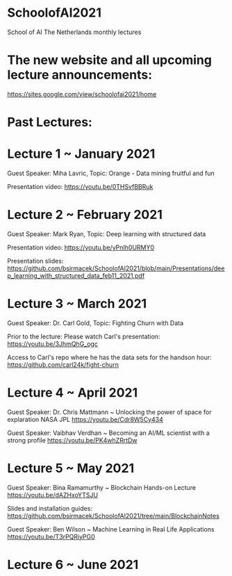# SchoolofAI2021
School of AI The Netherlands monthly lectures

# The new website and all upcoming lecture announcements:
https://sites.google.com/view/schoolofai2021/home


# Past Lectures:

# Lecture 1 ~ January 2021
Guest Speaker: Miha Lavric, Topic: Orange - Data mining fruitful and fun

Presentation video: https://youtu.be/0THSvfBBRuk

# Lecture 2 ~ February 2021
Guest Speaker: Mark Ryan, Topic: Deep learning with structured data

Presentation video: https://youtu.be/yPnIh0URMY0

Presentation slides:
https://github.com/bsirmacek/SchoolofAI2021/blob/main/Presentations/deep_learning_with_structured_data_feb11_2021.pdf


# Lecture 3 ~ March 2021
Guest Speaker: Dr. Carl Gold, Topic: Fighting Churn with Data

Prior to the lecture:
Please watch Carl's presentation: https://youtu.be/3JhmQhG_ogc

Access to Carl's repo where he has the data sets for the handson hour: https://github.com/carl24k/fight-churn

# Lecture 4 ~ April 2021
Guest Speaker: Dr. Chris Mattmann ~ Unlocking the power of space for explaration NASA JPL 
https://youtu.be/Cdr8W5Cy434


Guest Speaker: Vaibhav Verdhan ~ Becoming an AI/ML scientist with a strong profile 
https://youtu.be/PK4whZRrtDw


# Lecture 5 ~ May 2021
Guest Speaker: Bina Ramamurthy ~ Blockchain Hands-on Lecture https://youtu.be/dAZHxoYTSJU

Slides and installation guides: https://github.com/bsirmacek/SchoolofAI2021/tree/main/BlockchainNotes


Guest Speaker: Ben Wilson ~ Machine Learning in Real Life Applications https://youtu.be/T3rPQRiyPG0


# Lecture 6 ~ June 2021
